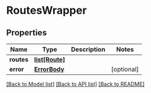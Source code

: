 # RoutesWrapper

## Properties
Name | Type | Description | Notes
------------ | ------------- | ------------- | -------------
**routes** | [**list[Route]**](Route.md) |  | 
**error** | [**ErrorBody**](ErrorBody.md) |  | [optional] 

[[Back to Model list]](../README.md#documentation-for-models) [[Back to API list]](../README.md#documentation-for-api-endpoints) [[Back to README]](../README.md)



